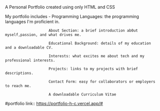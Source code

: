A Personal Portfolio created using only HTML and CSS

My portfolio includes - Programming Languages: the programming languages I'm proficient in.

                        About Section: a brief introduction ab0ut myself,passion, and what drives me.
                        
                        Educational Background: details of my education and a downloadable CV.
                        
                        Interests: what excites me about tech and my professional interests.
                        
                        Projects: links to my projects with brief descriptions.
                        
                        Contact Form: easy for collaborators or employers to reach me.
                        
                        A downloadable Curriculum Vitae
                        
#portfolio link::  https://portfolio-h-c.vercel.app/#
